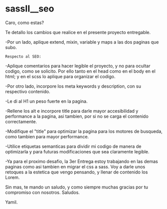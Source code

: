 # sassII__seo

Caro, como estas? 

Te detallo los cambios que realice en el presente proyecto entregable.

-Por un lado, aplique extend, mixin, variable y maps a las dos paginas que subo.
    
    Respecto al SEO:

-Aplique comentarios para hacer legible el proyecto, y no para ocultar codigo, como se solicito. Por ello tanto en el head como en el body en el 
html; y en el scss lo aplique para organizar el codigo.

-Por otro lado, incorpore los meta keywords y description, con su respectivo contenido.

-Le di al H1 un peso fuerte en la pagina.

-Rellene los alt e incorpore title para darle mayor accesibilidad y performance a la pagina, asi tambien, por si no se carga el contenido correctamente.

-Modifique el "title" para optimizar la pagina para los motores de busqueda, como tambien para mayor performance.

-Utilice etiquetas semanticas para dividir mi codigo de manera de optimizarla y para futuras modificaciones que sea claramente legible.

-Ya para el proximo desafio, la 3er Entrega estoy trabajando en las demas paginas como asi tambien en migrar el css a sass. Voy a darle unos retoques a
la estetica que vengo pensando, y llenar de contenido los Lorem. 

Sin mas, te mando un saludo, y como siempre muchas gracias por tu compromiso con nosotros.
Saludos.

Yamil.
